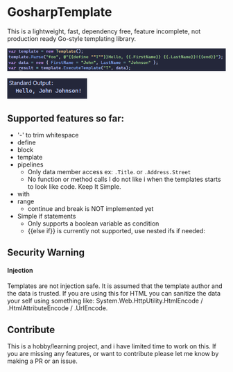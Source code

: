# GosharpTemplate
This is a lightweight, fast, dependency free, feature incomplete, not production ready Go-style templating library.

![Example 1](https://raw.githubusercontent.com/simonl91/GosharpTemplate/refs/heads/main/img/usage_example.png)

![Result 1](https://raw.githubusercontent.com/simonl91/GosharpTemplate/refs/heads/main/img/usage_example_result.png)

## Supported features so far:
- '-' to trim whitespace
- define
- block
- template
- pipelines
    - Only data member access ex: 
      ```.Title```. or ```.Address.Street```
    - No function or method calls
      I do not like i when the templates starts to look like code. Keep It Simple.
- with
- range
    - continue and break is NOT implemented yet
- Simple if statements 
    - Only supports a boolean variable as condition
    - {{else if}} is currently not supported, use nested ifs if needed:

## Security Warning
#### Injection
Templates are not injection safe.
It is assumed that the template author and the data is trusted.
If you are using this for HTML you can sanitize the data your self using something like:
System.Web.HttpUtility.HtmlEncode / .HtmlAttributeEncode / .UrlEncode.

## Contribute
This is a hobby/learning project, and i have limited time to work on this.
If you are missing any features, or want to contribute please let me know by making a PR or an issue.
